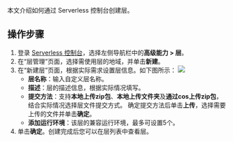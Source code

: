 本文介绍如何通过 Serverless 控制台创建层。


## 操作步骤


1. 登录 [Serverless 控制台](https://console.cloud.tencent.com/scf/layer)，选择左侧导航栏中的**高级能力 > 层**。
2. 在“层管理”页面，选择需使用层的地域，并单击**新建**。
3. 在“新建层”页面，根据实际需求设置层信息。如下图所示： 
![](https://staticintl.cloudcachetci.com/yehe/backend-news/99IN257_%E4%BC%81%E4%B8%9A%E5%BE%AE%E4%BF%A1%E6%88%AA%E5%9B%BE_20221219185527.png)
	 - **层名称**：输入自定义层名称。
	 - **描述**：层的描述信息，根据实际情况填写。
	 - **提交方法**：支持**本地上传zip包**、**本地上传文件夹**及**通过cos上传zip包**，结合实际情况选择层文件提交方式。
		 确定提交方法后单击**上传**，选择需要上传的文件并单击**确定**。
	 - **添加运行环境**：该层的兼容运行环境，最多可设置5个。
4. 单击**确定**。创建完成后您可以在层列表中查看层。
